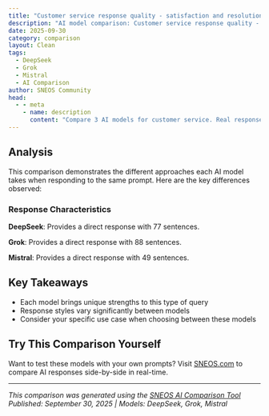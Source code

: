 ```yaml
---
title: "Customer service response quality - satisfaction and resolution comparison"
description: "AI model comparison: Customer service response quality - satisfaction and resolution comparison..."
date: 2025-09-30
category: comparison
layout: Clean
tags:
  - DeepSeek
  - Grok
  - Mistral
  - AI Comparison
author: SNEOS Community
head:
  - - meta
    - name: description
      content: "Compare 3 AI models for customer service. Real responses from DeepSeek, Grok, Mistral with detailed analysis."
---
```


<ChatComparison
  title="Customer service response quality - satisfaction and resolution comparison"
  prompt="Customer service response quality - satisfaction and resolution comparison"
  :responses='{
    "DeepSeek": "Of course. This is a critical topic for any business. Here is a comprehensive breakdown comparing customer service response quality, focusing on the crucial distinction between **Satisfaction** and **Resolution**, and how they work together.\n\n### The Core Distinction: Satisfaction vs. Resolution\n\nThink of it this way:\n\n*   **Resolution** is the **\u0022What\u0022** \u2013 the objective, factual outcome of the interaction.\n*   **Satisfaction** is the **\u0022How\u0022** \u2013 the subjective, emotional experience of the customer.\n\nA high-quality response must excel at both.\n\n---\n\n### In-Depth Comparison Table\n\n| Feature | Resolution | Satisfaction |\n| :--- | :--- | :--- |\n| **Core Focus** | Solving the customer\u0027s problem or answering their question. | The customer\u0027s emotional journey and perception of the interaction. |\n| **Primary Metric** | **First Contact Resolution (FCR)**, Time to Resolution. | **Customer Satisfaction (CSAT)**, Net Promoter Score (NPS). |\n| **Key Question** | \u0022Was the customer\u0027s issue fixed?\u0022 | \u0022How did the customer *feel* about how their issue was handled?\u0022 |\n| **What It Measures** | **Technical Competence:** Accuracy, completeness, and effectiveness of the solution. | **Emotional Intelligence:** Empathy, tone, effort, communication, and professionalism. |\n| **Driver** | Logic, processes, knowledge base, agent expertise. | Emotion, perception, brand image, interpersonal skills. |\n| **Outcome** | A closed ticket. A functional product. A correct answer. | A loyal customer. A positive review. A word-of-mouth referral. |\n| **Example of Success** | A refund was processed correctly. A password was reset. Tracking info was provided. | The customer felt heard, valued, and cared for during the refund process. |\n\n---\n\n### The Interplay: Why You Need Both\n\nA customer service interaction can fall into one of four quadrants, which clearly illustrates the importance of balancing both:\n\n#### 1. High Resolution \u002B High Satisfaction (The Gold Standard)\n*   **Scenario:** A customer\u0027s late delivery is not only refunded immediately (resolution) but the agent is empathetic, apologizes sincerely, and offers a small discount on their next order for the inconvenience.\n*   **Result:** The problem is solved, and the customer is likely more loyal than before the issue occurred. This is \u0022service recovery excellence.\u0022\n\n#### 2. High Resolution \u002B Low Satisfaction (The Robotic Fix)\n*   **Scenario:** A technical issue is fixed quickly and correctly, but the agent was rude, dismissive, or used confusing jargon.\n*   **Result:** The problem is gone, but the customer feels unappreciated and may still leave a negative review. They are likely to switch to a competitor if given the chance. **\u0022You fixed my problem, but I didn\u0027t like you.\u0022**\n\n#### 3. Low Resolution \u002B High Satisfaction (The Empty Apology)\n*   **Scenario:** An agent is incredibly kind, patient, and empathetic, but due to company policy or lack of tools, they cannot actually solve the customer\u0027s core problem.\n*   **Result:** The customer feels heard but is ultimately frustrated because their issue remains. **\u0022You were so nice, but you didn\u0027t help me.\u0022** This can damage trust in the brand\u0027s competence.\n\n#### 4. Low Resolution \u002B Low Satisfaction (The Worst-Case Scenario)\n*   **Scenario:** The agent cannot solve the problem and is also unhelpful, impatient, or rude.\n*   **Result:** The customer is angry, the problem persists, and they will almost certainly churn and share their negative experience widely. **\u0022You failed on every level.\u0022**\n\n---\n\n### How to Measure and Improve Both\n\n#### For Improving **Resolution**:\n1.  **Track First Contact Resolution (FCR):** This is the most critical metric for resolution. A high FCR rate means fewer repeat contacts and faster solutions.\n2.  **Invest in Knowledge Management:** Provide agents with a powerful, easy-to-search knowledge base so they have the right answers at their fingertips.\n3.  **Empower Your Agents:** Give agents the authority to make decisions (e.g., issuing refunds, providing replacements) without needing excessive escalations.\n4.  **Analyze Repeat Contact Reasons:** If customers keep contacting you about the same issue, there\u0027s a flaw in your product, process, or initial resolution.\n\n#### For Improving **Satisfaction**:\n1.  **Measure CSAT (Customer Satisfaction):** Use a simple post-interaction survey: \u0022How would you rate your satisfaction with the support you received?\u0022\n2.  **Focus on Soft Skills Training:** Train agents extensively on active listening, empathy, and positive language. Role-play difficult conversations.\n3.  **Personalize the Interaction:** Use the customer\u0027s name, reference their history, and avoid robotic, copy-pasted responses.\n4.  **Set and Manage Expectations:** Be clear about what will happen next and when. (\u0022I\u0027ve escalated this, and you\u0027ll hear from a specialist within 24 hours.\u0022) Uncertainty breeds anxiety.\n5.  **Close the Loop:** Follow up to ensure the solution worked. A simple \u0022Just checking in to see if you\u0027re all set?\u0022 can dramatically boost satisfaction.\n\n### Conclusion\n\n**Resolution is the price of entry.** If you can\u0027t solve the customer\u0027s problem, nothing else matters.\n\n**Satisfaction is the differentiator.** It\u0027s what turns a solved problem into a positive memory, building the long-term loyalty and advocacy that drives business growth.\n\nThe highest-quality customer service response is one that **efficiently resolves the issue while making the customer feel valued and respected throughout the entire process.** You cannot have one without the other if your goal is true customer excellence.",
    "Grok": "When evaluating customer service response quality, two key metrics often used are **customer satisfaction (CSAT)** and **resolution rate**. These metrics provide insights into how well a customer service team is meeting customer needs, both emotionally (satisfaction) and practically (resolution). Below is a detailed comparison of satisfaction and resolution in the context of customer service response quality:\n\n---\n\n### **1. Customer Satisfaction (CSAT)**\n- **Definition**: Measures how satisfied customers are with the service they received. It is typically collected through post-interaction surveys where customers rate their experience (e.g., on a scale of 1-5 or via binary \u0022satisfied/not satisfied\u0022 responses).\n- **Focus**: Emotional and perceptual. It reflects how a customer *feels* about the interaction, regardless of whether their issue was resolved.\n- **Key Indicators**:\n  - Friendliness and professionalism of the agent.\n  - Clarity of communication.\n  - Speed of response.\n  - Empathy and tone during the interaction.\n- **Example**: A customer might rate an interaction highly because the agent was polite and empathetic, even if the issue wasn\u2019t fully resolved.\n- **Strengths**:\n  - Captures the subjective experience, which is critical for long-term customer loyalty.\n  - Helps identify areas for improving soft skills (e.g., communication, empathy).\n- **Limitations**:\n  - May not correlate directly with whether the problem was solved.\n  - Can be influenced by factors unrelated to the agent (e.g., customer mood, expectations).\n\n---\n\n### **2. Resolution Rate**\n- **Definition**: Measures whether the customer\u2019s issue or query was resolved during the interaction. This is often tracked as a percentage of issues resolved on first contact (First Call Resolution - FCR).\n- **Focus**: Practical and outcome-based. It reflects whether the customer\u2019s actual problem was addressed.\n- **Key Indicators**:\n  - Percentage of issues resolved on the first interaction.\n  - Whether follow-up was required.\n  - Whether the solution provided met the customer\u2019s needs.\n- **Example**: A customer\u2019s issue with a faulty product is resolved if they receive a replacement or refund during the interaction.\n- **Strengths**:\n  - Directly measures the effectiveness of the support process.\n  - High resolution rates often correlate with reduced follow-up interactions and operational efficiency.\n- **Limitations**:\n  - Doesn\u2019t account for how the customer felt during the interaction (e.g., an issue might be resolved, but the customer could still be unhappy with the process).\n  - May not capture smaller, qualitative issues (e.g., tone or empathy).\n\n---\n\n### **Comparison of Satisfaction vs. Resolution**\n| **Aspect**                | **Customer Satisfaction (CSAT)**                       | **Resolution Rate**                           |\n|---------------------------|-------------------------------------------------------|-----------------------------------------------|\n| **Focus**                | Emotional experience and perception of service.       | Practical outcome of the interaction.         |\n| **Measurement**          | Survey-based feedback (e.g., ratings, comments).      | Objective data (e.g., issue resolved: yes/no).|\n| **Impact on Loyalty**    | High \u2013 customers value feeling heard and respected.   | High \u2013 unresolved issues lead to frustration. |\n| **Actionable Insights**  | Improves agent training for empathy and tone.         | Improves process efficiency and knowledge base.|\n| **Potential Disconnect** | Satisfied customers may still have unresolved issues. | Resolved issues may leave customers unhappy.  |\n\n---\n\n### **Relationship Between Satisfaction and Resolution**\n- **Correlation**: There is often a positive correlation between satisfaction and resolution. Customers whose issues are resolved are more likely to report higher satisfaction. For example, studies show that First Call Resolution (FCR) can improve CSAT scores by 10-15%.\n- **Disconnects**: However, the two don\u2019t always align:\n  - A customer may have their issue unresolved but still feel satisfied if the agent was empathetic and provided a clear next step.\n  - Conversely, a customer may have their issue resolved but feel dissatisfied if the agent was rude or the process took too long.\n- **Balancing Both**: Organizations must aim for both high resolution rates and high satisfaction scores to create a holistic positive customer experience.\n\n---\n\n### **Key Metrics for Comparison**\n1. **First Call Resolution (FCR)**: Tracks resolution rate on the first interaction.\n   - Industry benchmark: 70-75% FCR.\n2. **Customer Satisfaction Score (CSAT)**: Tracks satisfaction via surveys.\n   - Industry benchmark: 80-85% positive responses.\n3. **Net Promoter Score (NPS)**: Indirectly ties to both by measuring likelihood to recommend the company (influenced by both satisfaction and resolution).\n   - Industry benchmark: Varies, but often 30-50 is considered good.\n\n---\n\n### **Strategies to Improve Both Satisfaction and Resolution**\n1. **Training Agents**:\n   - Soft skills training for empathy, active listening, and clear communication to boost satisfaction.\n   - Technical and product knowledge training to improve resolution rates.\n2. **Streamlining Processes**:\n   - Empower agents with tools (e.g., CRM systems, knowledge bases) to resolve issues quickly.\n   - Reduce wait times and escalations to improve both metrics.\n3. **Personalization**:\n   - Tailor responses to individual customer needs to enhance satisfaction.\n   - Ensure follow-ups are proactive if an issue can\u2019t be resolved immediately.\n4. **Feedback Loops**:\n   - Use CSAT surveys to understand satisfaction drivers.\n   - Analyze unresolved cases to identify process gaps impacting resolution.\n\n---\n\n### **Conclusion**\nBoth customer satisfaction and resolution rates are critical to assessing customer service quality, but they measure different aspects of the experience. While resolution focuses on solving the problem, satisfaction gauges the emotional impact of the interaction. Businesses should strive to excel in both areas, as high resolution without satisfaction can harm loyalty, and high satisfaction without resolution can lead to recurring issues. By tracking and optimizing both metrics, companies can create a balanced, effective customer service strategy that drives long-term success.\n\nWould you like me to dive deeper into specific industries, tools, or metrics for this comparison?",
    "Mistral": "Evaluating customer service response quality involves assessing both customer satisfaction and resolution effectiveness. Here\u0027s a comparison of the two aspects and key metrics to consider for each:\n\n### Customer Satisfaction\nCustomer satisfaction focuses on how pleased customers are with the service they receive. Key metrics include:\n\n1. **Customer Satisfaction Score (CSAT)**:\n   - **Definition**: Measures how satisfied customers are with a specific interaction.\n   - **Method**: Typically collected through post-interaction surveys.\n   - **Example**: \u0022How satisfied are you with the service you received today?\u0022 (Rated on a scale of 1-5).\n\n2. **Net Promoter Score (NPS)**:\n   - **Definition**: Measures customer loyalty and likelihood to recommend the service to others.\n   - **Method**: Asked through surveys.\n   - **Example**: \u0022On a scale of 0-10, how likely are you to recommend our service to a friend or colleague?\u0022\n\n3. **Customer Effort Score (CES)**:\n   - **Definition**: Measures the ease of the customer\u0027s experience.\n   - **Method**: Asked through surveys.\n   - **Example**: \u0022How much effort did you personally have to put forth to handle your request?\u0022 (Rated on a scale of 1-5).\n\n4. **Qualitative Feedback**:\n   - **Definition**: Open-ended feedback from customers.\n   - **Method**: Collected through surveys, emails, or direct feedback.\n   - **Example**: \u0022Please share any additional comments or suggestions about your experience.\u0022\n\n### Resolution Effectiveness\nResolution effectiveness focuses on how well customer issues are resolved. Key metrics include:\n\n1. **First Contact Resolution (FCR)**:\n   - **Definition**: Measures the percentage of customer issues resolved on the first contact.\n   - **Method**: Tracked through customer service software.\n   - **Example**: \u0022Was your issue resolved during your first contact with our support team?\u0022\n\n2. **Average Resolution Time**:\n   - **Definition**: Measures the average time taken to resolve a customer issue.\n   - **Method**: Tracked through customer service software.\n   - **Example**: \u0022The average time to resolve customer issues is 2 hours.\u0022\n\n3. **Resolution Rate**:\n   - **Definition**: Measures the percentage of customer issues that are resolved.\n   - **Method**: Tracked through customer service software.\n   - **Example**: \u002295% of customer issues are resolved within 24 hours.\u0022\n\n4. **Reopen Rate**:\n   - **Definition**: Measures the percentage of issues that are reopened after being marked as resolved.\n   - **Method**: Tracked through customer service software.\n   - **Example**: \u00225% of resolved issues are reopened.\u0022\n\n### Comparison\n- **Customer Satisfaction**: Focuses on the customer\u0027s perception and experience, often measured through surveys and qualitative feedback. It provides insights into how customers feel about the service.\n- **Resolution Effectiveness**: Focuses on the operational efficiency and effectiveness of resolving customer issues, often measured through quantitative data collected from customer service software. It provides insights into how well the service team is performing.\n\n### Integration\nFor a comprehensive evaluation of customer service response quality, it\u0027s essential to integrate both customer satisfaction and resolution effectiveness metrics. This holistic approach ensures that not only are issues resolved efficiently, but customers are also satisfied with the service they receive.\n\n### Example Scenario\n- **Customer Satisfaction**: A customer rates their satisfaction as 4 out of 5 and provides positive qualitative feedback.\n- **Resolution Effectiveness**: The issue was resolved on the first contact, taking an average of 1 hour, with no need to reopen the case.\n\nBy combining these metrics, you can determine that the customer service response was both effective in resolving the issue and satisfactory to the customer.\n\n### Conclusion\nBoth customer satisfaction and resolution effectiveness are crucial for evaluating customer service response quality. While customer satisfaction focuses on the customer\u0027s experience, resolution effectiveness measures the operational efficiency of the service team. Integrating both aspects provides a comprehensive view of customer service performance."
  }'
  published-date="13:33"
/>

## Analysis

This comparison demonstrates the different approaches each AI model takes when responding to the same prompt. Here are the key differences observed:

### Response Characteristics

**DeepSeek**: Provides a direct response with 77 sentences. 

**Grok**: Provides a direct response with 88 sentences. 

**Mistral**: Provides a direct response with 49 sentences. 

## Key Takeaways

- Each model brings unique strengths to this type of query
- Response styles vary significantly between models
- Consider your specific use case when choosing between these models

## Try This Comparison Yourself

Want to test these models with your own prompts? Visit [SNEOS.com](https://sneos.com) to compare AI responses side-by-side in real-time.

---

*This comparison was generated using the [SNEOS AI Comparison Tool](https://sneos.com)*
*Published: September 30, 2025 | Models: DeepSeek, Grok, Mistral*
